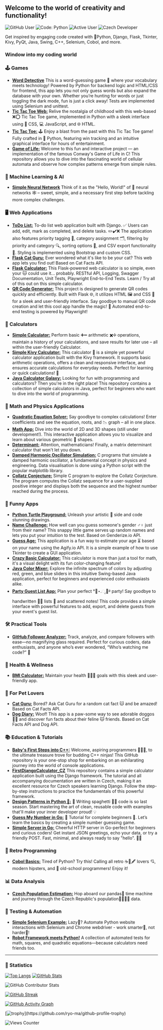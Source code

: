 ## Welcome to the world of creativity and functionality!

![GitHub User](https://img.shields.io/badge/GitHub-hrosicka-blue?logo=github)
![Code: Python](https://img.shields.io/badge/code-python-blue?logo=python)
![Active User](https://img.shields.io/badge/status-active-brightgreen)
![Czech Developer](https://img.shields.io/badge/czech-developer-red?logo=github)

Get inspired by engaging code created with 🐍Python, Django, Flask, Tkinter, Kivy, PyQt, Java, Swing, C++, Selenium, Cobol, and more.

### Window into my coding world
### 🕹️ Games
- [**Word Detective**](https://github.com/hrosicka/GameWebWordHunt) This is a word-guessing game 🔎 where your vocabulary meets technology! Powered by Python for backend logic and HTML/CSS for frontend, this app lets you not only guess words but also expand the database with your own. Whether you’re hunting for words or just toggling the dark mode, fun is just a click away! Tests are implemented using Selenium and unittest.
- [**Tic Tac Toe Web:**](https://github.com/hrosicka/TicTacToeWeb) Relive the nostalgia of childhood with this web-based ❌⭕ Tic Tac Toe game, implemented in Python with a sleek interface using 🎨 CSS, 💻 JavaScript, and 🌐 HTML.
- [**Tic Tac Toe:**](https://github.com/hrosicka/TicTacToe) 🕹️ Enjoy a blast from the past with this Tic Tac Toe game! Fully crafted in 🐍 Python, featuring win tracking and an intuitive graphical interface for hours of entertainment.
- [**Game of Life:**](https://github.com/hrosicka/game-of-life) Welcome to this fun and interactive project — an implementation of the famous Conway's Game of Life in C! This repository allows you to dive into the fascinating world of cellular automata and observe how complex patterns emerge from simple rules.

### 🧪 Machine Learning & AI
- [**Simple Neural Network**](https://github.com/hrosicka/SimpleNeuralNetwork) Think of it as the "Hello, World!" of 🧠 neural networks 🕸️ – sweet, simple, and a necessary first step before tackling more complex challenges.

### 🖥️ Web Applications
- [**ToDo List:**](https://github.com/hrosicka/ToDoList) To-do list web application built with Django. ✅ Users can add, edit, mark as completed, and delete tasks. ✏️✔️❌ The application also features priority tagging 🔖, category assignment 🗂️, filtering by priority and category 🔍, sorting options 🔄, and CSV export functionality 📂. Styling is implemented using Bootstrap and custom CSS.
- [**Flask Cat Guru:**](https://github.com/hrosicka/FlaskCatGuru) Ever wondered what it's like to be your cat? This web app lets you find out! Based on Cat Facts API.
- [**Flask Calculator:**](https://github.com/hrosicka/FlaskCalculator) This Flask-powered web calculator is so simple, even your 🐱 could use it... probably. RESTful API, Logging, Swagger Documentation, Unit Tests, Playwright End-to-End Tests. Learn / Try all of this out on this simple calculator.
- [**QR Code Generator:**](https://github.com/hrosicka/FlaskQtGenerator) This project is designed to generate QR codes quickly and efficiently. Built with Flask 🌐, it utilizes HTML 🖼️ and CSS 🎨 for a sleek and user-friendly interface. Say goodbye to manual QR code creation and let this cool app handle the magic! 🚀 Automated end-to-end testing is powered by Playwright!
  
### 🧮 Calculators
- [**Simple Calculator:**](https://github.com/hrosicka/SimpleCalculator) Perform basic ➕➖ arithmetic ✖️➗ operations, maintain a history of your calculations, and save results for later use – all within the user-friendly Calculator.
- [**Simple Kivy Calculator:**](https://github.com/hrosicka/KiviCalculator) This calculator 🧮 is a simple yet powerful calculator application built with the Kivy framework. It supports basic arithmetic operations, offers a clean and responsive interface, and ensures accurate calculations for everyday needs. Perfect for learning or quick calculations! 🚀
- [**Java Calculator Galaxy:**](https://github.com/hrosicka/JavaCalcGalaxy) Looking for fun with programming and calculators? Then you're in the right place! This repository contains a collection of simple calculators in Java, perfect for beginners who want to dive into the world of programming.

### 🧠 Math and Physics Applications
- [**Quadratic Equation Solver:**](https://github.com/hrosicka/QuadraticEquationSolver) Say goodbye to complex calculations! Enter coefficients and see the equation, roots, and 📉 graph – all in one place.
- [**Math App:**](https://github.com/hrosicka/MathApp) Dive into the world of 2D and 3D shapes (still under development!). This interactive application allows you to visualize and learn about various geometric 📏 shapes.
- [**Determinant:**](https://github.com/hrosicka/Determinant) Attention, mathematicians! Finally, a matrix determinant calculator that won't let you down.
- [**Damped Harmonic Oscillator Simulation:**](https://github.com/hrosicka/damped-oscillation-simulation) C programs that simulate a damped harmonic oscillator, a fundamental concept in physics and engineering. Data visualisation is done using a Python script with the popular matplotlib library.
- [**Collatz Conjecture:**](https://github.com/hrosicka/collatz-conjecture) Simple C program to explore the Collatz Conjecture. The program computes the Collatz sequence for a user-supplied positive integer and displays both the sequence and the highest number reached during the process.

### 🎉 Funny Apps
- [**Python Turtle Playground:**](https://github.com/hrosicka/PythonBasicsTurtle) Unleash your artistic 🎨 side and code stunning drawings.
- [**Name Challenge:**](https://github.com/hrosicka/NameChallenge) How well can you guess someone's gender ♂️♀️ just from their name? This snappy little game serves up random names and lets you put your intuition to the test. Based on Genderize.io API.
- [**Guess Age:**](https://github.com/hrosicka/GuessAge) This application is a fun way to estimate your age ⏳ based on your name using the Agify.io API. It is a simple example of how to use Tkinter to create a GUI application.
- [**Crazy Basic Calculator:**](https://github.com/hrosicka/BasicCalculator) This calculator is more than just a tool for math, it's a visual delight with its fun color-changing feature!
- [**Java Color Mixer:**](https://github.com/hrosicka/ColorMixer) Explore the infinite spectrum of colors by adjusting red, green, and blue sliders in this intuitive Swing-based Java application, perfect for beginners and experienced color enthusiasts alike.
- [**Party Guest List App:**](https://github.com/hrosicka/PyQtPartyList) Plan your perfect °🥂⋆.ೃ🍾࿔ party! Say goodbye to handwritten ✍🏻 lists 📝 and scattered notes! This code provides a simple interface with powerful features to add, export, and delete guests from your event's guest list.

### 🛠️ Practical Tools
- [**GitHub Follower Analyzer:**](https://github.com/hrosicka/github-follower-analyzer) Track, analyze, and compare followers with ease—no magnifying glass required. Perfect for curious coders, data enthusiasts, and anyone who’s ever wondered, “Who’s watching me code?” 👀

### 🍏 Health & Wellness
- [**BMI Calculator:**](https://github.com/hrosicka/BMICalculator) Maintain your health 🍏💪🍎 goals with this sleek and user-friendly app.

### 🐾 For Pet Lovers
- [**Cat Guru:**](https://github.com/hrosicka/CatGuru) Bored? Ask Cat Guru for a random cat fact 🐱 and be amazed! Based on Cat Facts API.
- [**Dog Diary:**](https://github.com/hrosicka/DogDiary) Woof! This app is a paw-some way to see adorable doggos 🐶🐾 and discover fun facts about their feline 🐱 friends. Based on Cat Facts API and Dog API.

### 📚 Education & Tutorials
- [**Baby's First Steps into C++:**](https://github.com/hrosicka/SimpleConsoleApplications) Welcome, aspiring programmers 🐣👶🏻, to the ultimate treasure trove for budding C++ ninjas! This GitHub repository is your one-stop shop for embarking on an exhilarating journey into the world of console applications.
- [**FirstDjangoCalculator_CZ**](https://github.com/hrosicka/FirstDjangoCalculator_CZ) This repository contains a simple calculator application built using the Django framework. The tutorial and all accompanying documentation are written in Czech, making it an excellent resource for Czech speakers learning Django. Follow the step-by-step instructions to practice the fundamentals of this powerful framework.
- [**Design Patterns in Python 🐍:**](https://github.com/hrosicka/DesignPatternsPython) 🧠 Writing spaghetti 🤦‍♂️ code is so last season. Start mastering the art of clean, reusable code with examples that'll make your inner developer proud! 💡
- [**Guess My Number in Go:**](https://github.com/hrosicka/GuessMyNumber) 🎲 Tutorial for complete beginners 🎲. Let’s learn the basics by creating a simple number guessing game.
- [**Simple Server in Go:**](https://github.com/hrosicka/SimpleServer) Cheerful HTTP server in Go-perfect for beginners and curious coders! Get instant JSON greetings, echo your data, or try a friendly POST. Fast, minimal, and always ready to say "hello". 🚀👋

### 💾 Retro Programming
- [**Cobol Basics:**](https://github.com/hrosicka/CobolBasics) Tired of Python? Try this! Calling all retro ☕📜🖋️ lovers 💘, modern hipsters, and 💾 old-school programmers! Enjoy it!

### 📊 Data Analysis
- [**Czech Population Estimation:**](https://github.com/hrosicka/CzechPopulationEstimation) Hop aboard our pandas🐼 time machine and journey through the Czech Republic's population👨‍👩‍👧‍👦 data. 

### 🧪 Testing & Automation
- [**Simple Selenium Example:**](https://github.com/hrosicka/SimpleSeleniumExample) Lazy🐌? Automate Python website interactions with Selenium and Chrome webdriver - work smarter🧠, not harder💪!
- [**Robot Framework meets Python!**](https://github.com/hrosicka/robot-framework-examples) A collection of automated tests for math, squares, and quadratic equations—because calculators need friends too.

---

### 🔢 Statistics
[![Top Langs](https://github-readme-stats.vercel.app/api/top-langs/?username=hrosicka&layout=compact&langs_count=14&theme=default&card_width=400)](https://github.com/anuraghazra/github-readme-stats)  [![GitHub Stats](https://github-readme-stats.vercel.app/api?username=hrosicka&show_icons=true&theme=default)](https://github.com/anuraghazra/github-readme-stats)

![GitHub Contributor Stats](https://github-contributor-stats.vercel.app/api?username=hrosicka&limit=6&theme=github-light&combine_all_yearly_contributions=true)

[![GitHub Streak](https://streak-stats.demolab.com?user=hrosicka&theme=github-light)](https://git.io/streak-stats)

[![GitHub Activity Graph](https://github-readme-activity-graph.vercel.app/graph?username=hrosicka&theme=github-light&hide_border=true)](https://github.com/ashutosh1919/github-readme-activity-graph)

[![trophy](https://github-profile-trophy.vercel.app/?username=hrosicka&rank=-?)](https://github.com/ryo-ma/github-profile-trophy)

![Views Counter](https://views-counter.vercel.app/badge?pageId=hrosicka&style=plastic&color=blue)

<!---
hrosicka/hrosicka is a ✨ special ✨ repository because its `README.md` (this file) appears on your GitHub profile.
You can click the Preview link to take a look at your changes.
--->
